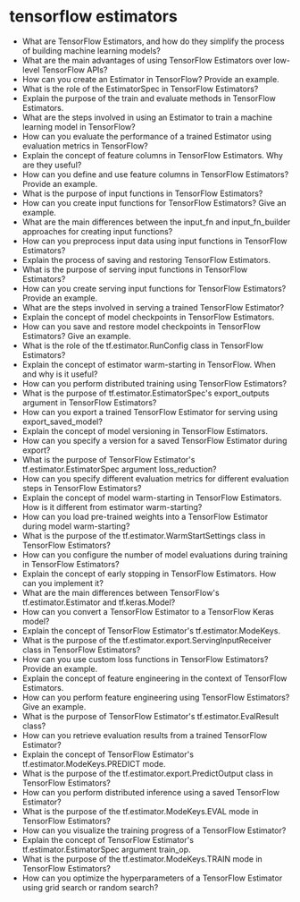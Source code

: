 # tensorflow estimators

- What are TensorFlow Estimators, and how do they simplify the process of building machine learning models?
- What are the main advantages of using TensorFlow Estimators over low-level TensorFlow APIs?
- How can you create an Estimator in TensorFlow? Provide an example.
- What is the role of the EstimatorSpec in TensorFlow Estimators?
- Explain the purpose of the train and evaluate methods in TensorFlow Estimators.
- What are the steps involved in using an Estimator to train a machine learning model in TensorFlow?
- How can you evaluate the performance of a trained Estimator using evaluation metrics in TensorFlow?
- Explain the concept of feature columns in TensorFlow Estimators. Why are they useful?
- How can you define and use feature columns in TensorFlow Estimators? Provide an example.
- What is the purpose of input functions in TensorFlow Estimators?
- How can you create input functions for TensorFlow Estimators? Give an example.
- What are the main differences between the input_fn and input_fn_builder approaches for creating input functions?
- How can you preprocess input data using input functions in TensorFlow Estimators?
- Explain the process of saving and restoring TensorFlow Estimators.
- What is the purpose of serving input functions in TensorFlow Estimators?
- How can you create serving input functions for TensorFlow Estimators? Provide an example.
- What are the steps involved in serving a trained TensorFlow Estimator?
- Explain the concept of model checkpoints in TensorFlow Estimators.
- How can you save and restore model checkpoints in TensorFlow Estimators? Give an example.
- What is the role of the tf.estimator.RunConfig class in TensorFlow Estimators?
- Explain the concept of estimator warm-starting in TensorFlow. When and why is it useful?
- How can you perform distributed training using TensorFlow Estimators?
- What is the purpose of tf.estimator.EstimatorSpec's export_outputs argument in TensorFlow Estimators?
- How can you export a trained TensorFlow Estimator for serving using export_saved_model?
- Explain the concept of model versioning in TensorFlow Estimators.
- How can you specify a version for a saved TensorFlow Estimator during export?
- What is the purpose of TensorFlow Estimator's tf.estimator.EstimatorSpec argument loss_reduction?
- How can you specify different evaluation metrics for different evaluation steps in TensorFlow Estimators?
- Explain the concept of model warm-starting in TensorFlow Estimators. How is it different from estimator warm-starting?
- How can you load pre-trained weights into a TensorFlow Estimator during model warm-starting?
- What is the purpose of the tf.estimator.WarmStartSettings class in TensorFlow Estimators?
- How can you configure the number of model evaluations during training in TensorFlow Estimators?
- Explain the concept of early stopping in TensorFlow Estimators. How can you implement it?
- What are the main differences between TensorFlow's tf.estimator.Estimator and tf.keras.Model?
- How can you convert a TensorFlow Estimator to a TensorFlow Keras model?
- Explain the concept of TensorFlow Estimator's tf.estimator.ModeKeys.
- What is the purpose of the tf.estimator.export.ServingInputReceiver class in TensorFlow Estimators?
- How can you use custom loss functions in TensorFlow Estimators? Provide an example.
- Explain the concept of feature engineering in the context of TensorFlow Estimators.
- How can you perform feature engineering using TensorFlow Estimators? Give an example.
- What is the purpose of TensorFlow Estimator's tf.estimator.EvalResult class?
- How can you retrieve evaluation results from a trained TensorFlow Estimator?
- Explain the concept of TensorFlow Estimator's tf.estimator.ModeKeys.PREDICT mode.
- What is the purpose of the tf.estimator.export.PredictOutput class in TensorFlow Estimators?
- How can you perform distributed inference using a saved TensorFlow Estimator?
- What is the purpose of the tf.estimator.ModeKeys.EVAL mode in TensorFlow Estimators?
- How can you visualize the training progress of a TensorFlow Estimator?
- Explain the concept of TensorFlow Estimator's tf.estimator.EstimatorSpec argument train_op.
- What is the purpose of the tf.estimator.ModeKeys.TRAIN mode in TensorFlow Estimators?
- How can you optimize the hyperparameters of a TensorFlow Estimator using grid search or random search?